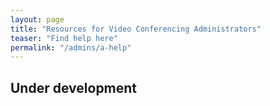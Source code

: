 ```yaml
---
layout: page
title: "Resources for Video Conferencing Administrators"
teaser: "Find help here"
permalink: "/admins/a-help"
---
```


## Under development
